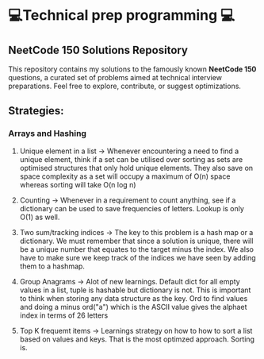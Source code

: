 # 💻Technical prep programming 💻

## NeetCode 150 Solutions Repository

This repository contains my solutions to the famously known **NeetCode 150** questions, a curated set of problems aimed at technical interview preparations. 
Feel free to explore, contribute, or suggest optimizations. 

## Strategies:

### Arrays and Hashing
1. Unique element in a list -> Whenever encountering a need to find a unique element, think if a set can be utilised over sorting as sets are optimised structures that only hold unique elements. They also save on space complexity as a set will occupy a maximum of O(n) space whereas sorting will take O(n log n) 

2. Counting -> Whenever in a requirement to count anything, see if a dictionary can be used to save frequencies of letters. Lookup is only O(1) as well.

3. Two sum/tracking indices -> The key to this problem is a hash map or a dictionary. We must remember that since a solution is unique, there will be a unique number that equates to the target minus the index. We also have to make sure we keep track of the indices we have seen by adding them to a hashmap. 

4. Group Anagrams -> Alot of new learnings. Default dict for all empty values in a list, tuple is hashable but dictionary is not. This is important to think when storing any data structure as the key. Ord to find values and doing a minus ord("a") which is the ASCII value gives the alphaet index in terms of 26 letters

5. Top K frequemt items -> Learnings strategy on how to how to sort a list based on values and keys. That is the most optimzed approach. Sorting is. 

